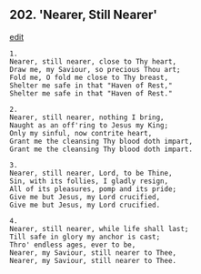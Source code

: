 
## 202.  'Nearer, Still Nearer'
[edit](https://docs.google.com/document/d/1np51W36ojsSV_eWURO7L9gAwIrSBSDv8/edit?mode=html)



    1.
    Nearer, still nearer, close to Thy heart,
    Draw me, my Saviour, so precious Thou art;
    Fold me, O fold me close to Thy breast,
    Shelter me safe in that "Haven of Rest,"
    Shelter me safe in that "Haven of Rest."

    2.
    Nearer, still nearer, nothing I bring,
    Naught as an off'ring to Jesus my King;
    Only my sinful, now contrite heart,
    Grant me the cleansing Thy blood doth impart,
    Grant me the cleansing Thy blood doth impart.

    3.
    Nearer, still nearer, Lord, to be Thine,
    Sin, with its follies, I gladly resign,
    All of its pleasures, pomp and its pride;
    Give me but Jesus, my Lord crucified,
    Give me but Jesus, my Lord crucified.

    4.
    Nearer, still nearer, while life shall last;
    Till safe in glory my anchor is cast;
    Thro' endless ages, ever to be,
    Nearer, my Saviour, still nearer to Thee,
    Nearer, my Saviour, still nearer to Thee.

